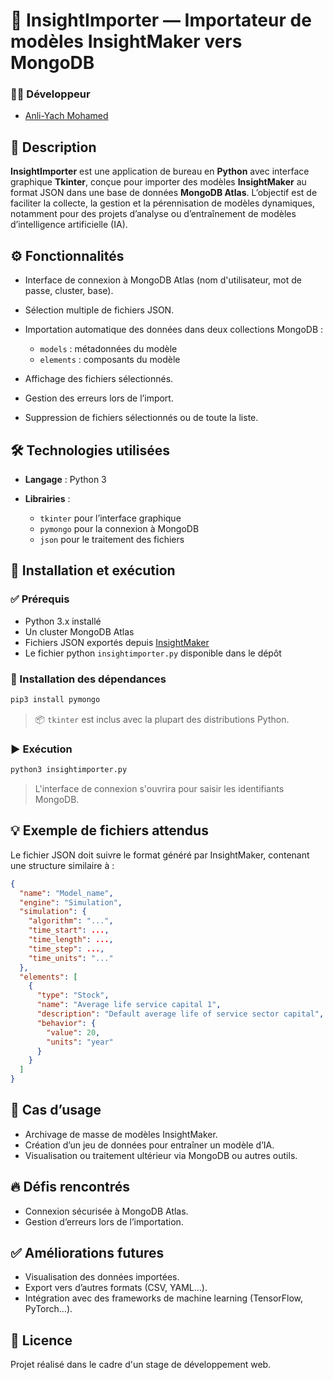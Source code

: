 # 🧠 InsightImporter — Importateur de modèles InsightMaker vers MongoDB

### 👨‍💻 Développeur

- [Anli-Yach Mohamed](https://github.com/YashLeBg)

## 📌 Description

**InsightImporter** est une application de bureau en **Python** avec interface graphique **Tkinter**, conçue pour importer des modèles **InsightMaker** au format JSON dans une base de données **MongoDB Atlas**.
L’objectif est de faciliter la collecte, la gestion et la pérennisation de modèles dynamiques, notamment pour des projets d’analyse ou d’entraînement de modèles d’intelligence artificielle (IA).

## ⚙️ Fonctionnalités

* Interface de connexion à MongoDB Atlas (nom d'utilisateur, mot de passe, cluster, base).
* Sélection multiple de fichiers JSON.
* Importation automatique des données dans deux collections MongoDB :

  * `models` : métadonnées du modèle
  * `elements` : composants du modèle
* Affichage des fichiers sélectionnés.
* Gestion des erreurs lors de l’import.
* Suppression de fichiers sélectionnés ou de toute la liste.

## 🛠️ Technologies utilisées

* **Langage** : Python 3
* **Librairies** :

  * `tkinter` pour l’interface graphique
  * `pymongo` pour la connexion à MongoDB
  * `json` pour le traitement des fichiers

## 🚀 Installation et exécution

### ✅ Prérequis

* Python 3.x installé
* Un cluster MongoDB Atlas
* Fichiers JSON exportés depuis [InsightMaker](https://insightmaker.com/)
* Le fichier python `insightimporter.py` disponible dans le dépôt

### 🔧 Installation des dépendances

```bash
pip3 install pymongo
```

> 📦 `tkinter` est inclus avec la plupart des distributions Python.

### ▶️ Exécution

```bash
python3 insightimporter.py
```

> L'interface de connexion s'ouvrira pour saisir les identifiants MongoDB.


## 💡 Exemple de fichiers attendus

Le fichier JSON doit suivre le format généré par InsightMaker, contenant une structure similaire à :

```json
{
  "name": "Model_name",
  "engine": "Simulation",
  "simulation": {
    "algorithm": "...",
    "time_start": ...,
    "time_length": ...,
    "time_step": ...,
    "time_units": "..."
  },
  "elements": [
    {
      "type": "Stock",
      "name": "Average life service capital 1",
      "description": "Default average life of service sector capital",
      "behavior": {
        "value": 20,
        "units": "year"
      }
    }
  ]
}
```

## 🧪 Cas d’usage

* Archivage de masse de modèles InsightMaker.
* Création d’un jeu de données pour entraîner un modèle d’IA.
* Visualisation ou traitement ultérieur via MongoDB ou autres outils.

## 🔥 Défis rencontrés

* Connexion sécurisée à MongoDB Atlas.
* Gestion d’erreurs lors de l’importation.

## ✅ Améliorations futures

* Visualisation des données importées.
* Export vers d’autres formats (CSV, YAML…).
* Intégration avec des frameworks de machine learning (TensorFlow, PyTorch…).

## 📝 Licence
Projet réalisé dans le cadre d'un stage de développement web.
